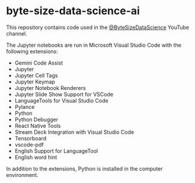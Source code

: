 # byte-size-data-science-ai
This repository contains code used in the [@ByteSizeDataScience](https://www.youtube.com/@ByteSizeDataScience) YouTube channel.

The Jupyter notebooks are run in Microsoft Visual Studio Code with the following extensions:

- Gemini Code Assist
- Jupyter
- Jupyter Cell Tags
- Jupyter Keymap
- Jupyter Notebook Renderers
- Jupyter Slide Show Support for VSCode
- LanguageTools for Visual Studio Code
- Pylance
- Python
- Python Debugger
- React Native Tools
- Stream Deck Integration with Visual Studio Code
- Tensorboard
- vscode-pdf
- English Support for LanguageTool
- English word hint

In addition to the extensions, Python is installed in the computer environment.
